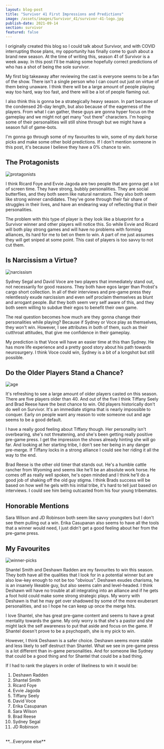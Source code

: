 ```yaml
---
layout: blog-post
title: "Survivor 41 First Impressions and Predictions"
image: /assets/images/Survivor_41/survivor-41-logo.jpg
publish-date: 2021-09-14
section: survivor
featured: false
---
```


I originally created this blog so I could talk about Survivor, and with COVID interrupting those plans, my opportunity has finally come to gush about a brand new season. At the time of writing this, season 41 of Survivor is a week away. In this post I'll be making some hopefully correct predictions of who has a shot of being the sole survivor.

My first big takeaway after reviewing the cast is everyone seems to be a fan of the show. There isn't a single person who I can count out just on virtue of them being unaware. I think there will be a large amount of people playing way too hard, way too fast, and there will be a lot of people flaming out. 

I also think this is gonna be a strategically heavy season. In part because of the condensed 26-day length, but also because of the eagerness of the players. From what I can gather, these guys are gonna hyper focus on the gameplay and we might not get many "out there" characters. I'm hoping some of their personalities will still shine through but we might have a season full of game-bots.

I'm gonna go through some of my favourites to win, some of my dark horse picks and make some other bold predictions. If I don't mention someone in this post, it's because I believe they have a 0% chance to win. 

## The Protagonists

<img class="blog-image" src="/assets/images/Survivor_41/quirk.jpg" alt="protagonists" />

I think Ricard Foye and Evvie Jagoda are two people that are gonna get a lot of screen time. They have strong, bubbly personalities. They are social butterflies, and they both seem like natural narrators. They also both seem like strong winner candidates. They've gone through their fair share of struggles in their lives, and have an endearing way of reflecting that in their personalities.

The problem with this type of player is they look like a blueprint for a Survivor winner and other players will notice this. So while Evvie and Ricard will both play strong games and will have no problems with forming alliances, its hard for me to bet on them to win. A part of me just assumes they will get sniped at some point. This cast of players is too savvy to not cut them. 

## Is Narcissism a Virtue?

<img class="blog-image" src="/assets/images/Survivor_41/ego.jpg" alt="narcissism" />

Sydney Segal and David Voce are two players that immediately stand out, not necessarily for good reasons. They both have egos larger than Probst's cargo short collection. In all of their interviews and pre-game press they relentlessly exude narcissism and even self proclaim themselves as blunt and arrogant people. *But* they both seem very self aware of this, and they both seem willing to subdue their egos to benefit their own game.

The real question becomes how much are they gonna change their personalities while playing? Because if Sydney or Voce play as themselves, they won't win. However, I see attributes in both of them, such as their cutthroat attitudes, that give me confidence in their gameplay. 

My prediction is that Voce will have an easier time at this than Sydney. He has more life experience and a pretty good story about his path towards neurosurgery. I think Voce could win, Sydney is a bit of a longshot but still possible.

## Do the Older Players Stand a Chance?

<img class="blog-image" src="/assets/images/Survivor_41/old.jpg" alt="age" />

It's refreshing to see a large amount of older players casted on this season. There are five players older than 40. And out of the five I think Tiffany Seely and Brad Reese have the best chance to win. Old players historically don't do well on Survivor. It's an immediate stigma that is nearly impossible to conquer. Early on people want any reason to vote someone out and age seems to be a good default.

I have a really good feeling about Tiffany though. Her personality isn't overbearing, she's not threatening, and she's been getting really positive pre-game press. I get the impression the shows already hinting she will go far. And looking at her starting tribe, I don't see her being in any danger pre-merge. If Tiffany locks in a strong alliance I could see her riding it all the way to the end.

Brad Reese is the other old timer that stands out. He's a humble cattle rancher from Wyoming and seems like he'll be an absolute work horse. He comes off as really well spoken, he's open minded and I think he'll do a good job of shaking off the old guy stigma. I think Brads success will be based on how well he gels with his initial tribe, it's hard to tell just based on interviews. I could see him being outcasted from his four young tribemates.

## Honorable Mentions

Sara Wilson and JD Robinson both seem like savvy youngsters but I don't see them pulling out a win. Erika Casupanan also seems to have all the tools that a winner would need, I just didn't get a good feeling about her from the pre-game press.

## My Favourites

<img class="blog-image" src="/assets/images/Survivor_41/favs.jpg" alt="winner-picks" />

Shantel Smith and Deshawn Radden are my favourites to win this season. They both have all the qualities that I look for in a potential winner but are also low-key enough to not be too "obvious". Deshawn exudes charisma, he is an insanely likeable guy, but also seems calm and level-headed. I think Deshawn will have no trouble at all integrating into an alliance and if he gets a foot hold could make some strong strategic plays. My worry with Deshawn is that he may get over shadowed by some of the more exuberant personalities, and so I hope he can keep up once the merge hits.

I love Shantel, she has great pre-game content and seems to have a great mentality towards the game. My only worry is that she's a pastor and she might lack the self awareness to put that aside and focus on the game. If Shantel doesn't prove to be a psychopath, she is my pick to win.

However, I think Deshawn is a safer choice. Deshawn seems more stable and less likely to self destruct than Shantel. What we see in pre-game press is a lot different than in-game personalities. And for someone like Sydney that could be a good thing and for Shantel that could be a bad thing.

If I had to rank the players in order of likeliness to win it would be:

1. Deshawn Radden
2. Shantel Smith
3. Ricard Foye
4. Evvie Jagoda
5. Tiffany Seely
6. David Voce
7. Erika Casupanan
8. Sara Wilson
9. Brad Reese
10. Sydney Segal
11. JD Robinson
<br>
**...Everyone else**